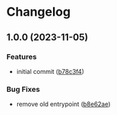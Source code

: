 # Changelog

## 1.0.0 (2023-11-05)


### Features

* initial commit ([b78c3f4](https://github.com/mikesmitty/rtl-sdr/commit/b78c3f47001534f255ab0f3293d582c766ba255f))


### Bug Fixes

* remove old entrypoint ([b8e62ae](https://github.com/mikesmitty/rtl-sdr/commit/b8e62aed06f44fd29d921fe7bd4dcfee38f688b0))
